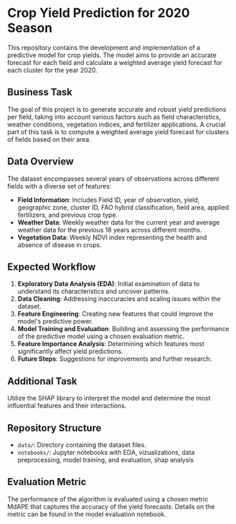 # Crop Yield Prediction for 2020 Season

This repository contains the development and implementation of a predictive model for crop yields. The model aims to provide an accurate forecast for each field and calculate a weighted average yield forecast for each cluster for the year 2020.

## Business Task

The goal of this project is to generate accurate and robust yield predictions per field, taking into account various factors such as field characteristics, weather conditions, vegetation indices, and fertilizer applications. A crucial part of this task is to compute a weighted average yield forecast for clusters of fields based on their area.

## Data Overview

The dataset encompasses several years of observations across different fields with a diverse set of features:

- **Field Information**: Includes Field ID, year of observation, yield, geographic zone, cluster ID, FAO hybrid classification, field area, applied fertilizers, and previous crop type.
- **Weather Data**: Weekly weather data for the current year and average weather data for the previous 18 years across different months.
- **Vegetation Data**: Weekly NDVI index representing the health and absence of disease in crops.

## Expected Workflow

1. **Exploratory Data Analysis (EDA)**: Initial examination of data to understand its characteristics and uncover patterns.
2. **Data Cleaning**: Addressing inaccuracies and scaling issues within the dataset.
3. **Feature Engineering**: Creating new features that could improve the model's predictive power.
4. **Model Training and Evaluation**: Building and assessing the performance of the predictive model using a chosen evaluation metric.
5. **Feature Importance Analysis**: Determining which features most significantly affect yield predictions.
6. **Future Steps**: Suggestions for improvements and further research.

## Additional Task

Utilize the SHAP library to interpret the model and determine the most influential features and their interactions.

## Repository Structure

- `data/`: Directory containing the dataset files.
- `notebooks/`: Jupyter notebooks with EDA, vizualizations, data preprocessing, model training, and evaluation, shap analysis


## Evaluation Metric

The performance of the algorithm is evaluated using a chosen metric MdAPE that captures the accuracy of the yield forecasts. Details on the metric can be found in the model evaluation notebook.

